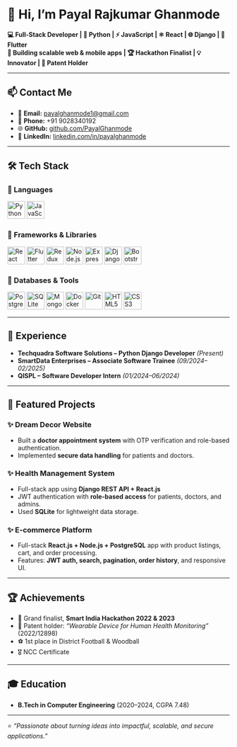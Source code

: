 # 👋 Hi, I’m Payal Rajkumar Ghanmode

**💻 Full-Stack Developer | 🐍 Python | ⚡ JavaScript | ⚛️ React | 🌐 Django | 📱 Flutter**  
**🚀 Building scalable web & mobile apps | 🏆 Hackathon Finalist | 💡 Innovator | 📜 Patent Holder**

---

## 📫 Contact Me
- 📧 **Email:** payalghanmode1@gmail.com  
- 📱 **Phone:** +91 9028340192  
- 🌐 **GitHub:** [github.com/PayalGhanmode](https://github.com/PayalGhanmode)  
- 🔗 **LinkedIn:** [linkedin.com/in/payalghanmode](https://www.linkedin.com/in/payalghanmode/)

---

## 🛠️ Tech Stack

### 🔹 Languages
<p>
  <img src="https://cdn.jsdelivr.net/gh/devicons/devicon/icons/python/python-original.svg" width="40" title="Python"/>
  <img src="https://cdn.jsdelivr.net/gh/devicons/devicon/icons/javascript/javascript-original.svg" width="40" title="JavaScript"/>
</p>

### 🔹 Frameworks & Libraries
<p>
  <img src="https://cdn.jsdelivr.net/gh/devicons/devicon/icons/react/react-original.svg" width="40" title="React"/>
  <img src="https://cdn.jsdelivr.net/gh/devicons/devicon/icons/flutter/flutter-original.svg" width="40" title="Flutter"/>
  <img src="https://cdn.jsdelivr.net/gh/devicons/devicon/icons/redux/redux-original.svg" width="40" title="Redux"/>
  <img src="https://cdn.jsdelivr.net/gh/devicons/devicon/icons/nodejs/nodejs-original.svg" width="40" title="Node.js"/>
  <img src="https://cdn.jsdelivr.net/gh/devicons/devicon/icons/express/express-original.svg" width="40" title="Express.js"/>
  <img src="https://cdn.jsdelivr.net/gh/devicons/devicon/icons/django/django-plain.svg" width="40" title="Django"/>
  <img src="https://cdn.jsdelivr.net/gh/devicons/devicon/icons/bootstrap/bootstrap-original.svg" width="40" title="Bootstrap"/>
</p>

### 🔹 Databases & Tools
<p>
  <img src="https://cdn.jsdelivr.net/gh/devicons/devicon/icons/postgresql/postgresql-original.svg" width="40" title="PostgreSQL"/>
  <img src="https://cdn.jsdelivr.net/gh/devicons/devicon/icons/sqlite/sqlite-original.svg" width="40" title="SQLite"/>
  <img src="https://cdn.jsdelivr.net/gh/devicons/devicon/icons/mongodb/mongodb-original.svg" width="40" title="MongoDB"/>
  <img src="https://cdn.jsdelivr.net/gh/devicons/devicon/icons/docker/docker-original.svg" width="40" title="Docker"/>
  <img src="https://cdn.jsdelivr.net/gh/devicons/devicon/icons/git/git-original.svg" width="40" title="Git"/>
  <img src="https://cdn.jsdelivr.net/gh/devicons/devicon/icons/html5/html5-original.svg" width="40" title="HTML5"/>
  <img src="https://cdn.jsdelivr.net/gh/devicons/devicon/icons/css3/css3-original.svg" width="40" title="CSS3"/>
</p>

---

## 💼 Experience
- **Techquadra Software Solutions – Python Django Developer** *(Present)*  
- **SmartData Enterprises – Associate Software Trainee** *(09/2024–02/2025)*  
- **QISPL – Software Developer Intern** *(01/2024–06/2024)*  

---

## 📂 Featured Projects

### ✨ Dream Decor Website
- Built a **doctor appointment system** with OTP verification and role-based authentication.  
- Implemented **secure data handling** for patients and doctors.  

### ✨ Health Management System
- Full-stack app using **Django REST API + React.js**  
- JWT authentication with **role-based access** for patients, doctors, and admins.  
- Used **SQLite** for lightweight data storage.  

### ✨ E-commerce Platform
- Full-stack **React.js + Node.js + PostgreSQL** app with product listings, cart, and order processing.  
- Features: **JWT auth, search, pagination, order history**, and responsive UI.  

---

## 🏆 Achievements
- 🏅 Grand finalist, **Smart India Hackathon 2022 & 2023**  
- 📜 Patent holder: *“Wearable Device for Human Health Monitoring”* (2022/12898)  
- ⚽ 1st place in District Football & Woodball  
- 🎖️ NCC Certificate  

---

## 🎓 Education
- **B.Tech in Computer Engineering** (2020–2024, CGPA 7.48)  

---

⭐ *“Passionate about turning ideas into impactful, scalable, and secure applications.”*  
